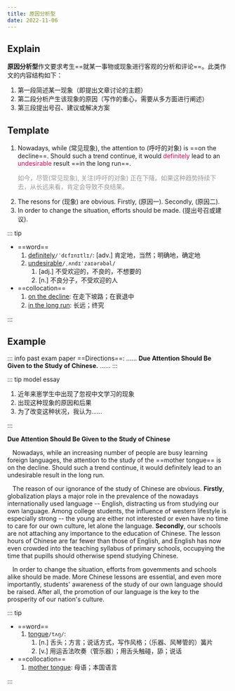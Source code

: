 ```yaml
---
title: 原因分析型
date: 2022-11-06
---
```


## Explain

**原因分析型**作文要求考生==就某一事物或现象进行客观的分析和评论==。此类作文的内容结构如下：

1. 第一段简述某一现象（即提出文章讨论的主题）
2. 第二段分析产生该现象的原因（写作的重心，需要从多方面进行阐述）
3. 第三段提出号召、建议或解决方案

## Template

1. Nowadays, while (常见现象), the attention to (呼吁的对象) is ==on the decline==. Should such a trend continue, it would <span style="color: #e50052;">definitely</span> lead to an <span style="color: #e50052;">undesirable</span> result ==in the long run==.
   <p style="color: #999;">如今，尽管(常见现象), 关注(呼吁的对象) 正在下降。如果这种趋势持续下去，从长远来看，肯定会导致不良结果。</p>
2. The resons for (现象) are obvious. Firstly, (原因一). Secondly, (原因二).
3. In order to change the situation, efforts should be made. (提出号召或建议).

::: tip

- ==word==
  1. [definitely](https://dict.youdao.com/result?word=definitely&lang=en)`/ˈdɛfɪnɪtlɪ/`: [adv.] 肯定地，当然；明确地，确定地
  2. [undesirable](https://dict.youdao.com/result?word=undesirable&lang=en)`/ˌʌndɪˈzaɪərəbəl/`
     1. [adj.] 不受欢迎的，不良的，不想要的
     2. [n.] 不良分子，不受欢迎的人
- ==collocation==
  1. [on the decline](https://dict.youdao.com/result?word=on%20the%20decline&lang=en): 在走下坡路；在衰退中
  2. [in the long run](https://dict.youdao.com/result?word=in%20the%20long%20run&lang=en): 长远；终究

:::

## Example

::: info past exam paper
==Directions==: …… **Due Attention Should Be Given to the Study of Chinese.** ……
:::

::: tip model essay

1. 近年来崽学生中出现了忽视中文学习的现象
2. 出现这种现象的原因和后果
3. 为了改变这种状况，我认为……

:::

<p style="textAlign: center;"><b>Due Attention Should Be Given to the Study of Chinese</b></p>

&nbsp;&nbsp; Nowadays, while an increasing number of people are busy learning foreign languages, the attention to the study of the ==mother tongue== is on the decline. Should such a trend continue, it would definitely lead to an undesirable result in the long run.

&nbsp;&nbsp; The reason of our ignorance of the study of Chinese are obvious. **Firstly**, globalization plays a major role in the prevalence of the nowadays internationally used language -- English, distracting us from studying our own language. Among college students, the influence of western lifestyle is especially strong -- the young are either not interested or even have no time to care for our own culture, let alone the language. **Secondly**, our schools are not attaching any importance to the education of Chinese. The lesson hours of Chinese are far fewer than those of English, and English has now even crowded into the teaching syllabus of primary schools, occupying the time that pupills should otherwise spend studying Chinese.

&nbsp;&nbsp; In order to change the situation, efforts from govemments and schools alike should be made. More Chinese lessons are essential, and even more importantly, students' awareness of the study of our own language should be raised. After all, the promotion of our language is the key to the prosperity of our nation's culture.

::: tip

- ==word==
  1. [tongue](https://dict.youdao.com/result?word=tongue&lang=en)`/tʌŋ/`:
     1. [n.] 舌头；方言；说话方式，写作风格；（乐器、风琴管的）簧片
     2. [v.] 用运舌法吹奏（管乐器）；用舌头触碰，舔；说话
- ==collocation==
  1. [mother tongue](https://dict.youdao.com/result?word=mother%20tongue&lang=en): 母语；本国语言

:::
